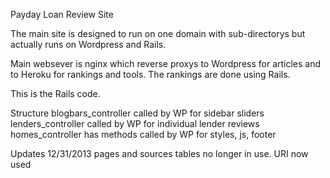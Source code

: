 Payday Loan Review Site

The main site is designed to run on one domain with sub-directorys but actually runs on Wordpress and Rails.

Main websever is nginx which reverse proxys to Wordpress for articles and to Heroku for rankings and tools. The rankings are done using Rails.

This is the Rails code.

Structure
blogbars_controller		called by WP for sidebar sliders
lenders_controller		called by WP for individual lender reviews
homes_controller			has methods called by WP for styles, js, footer
 
Updates
12/31/2013	pages and sources tables no longer in use. URI now used
